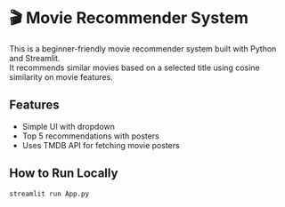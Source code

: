 # 🎬 Movie Recommender System

This is a beginner-friendly movie recommender system built with Python and Streamlit.  
It recommends similar movies based on a selected title using cosine similarity on movie features.

## Features
- Simple UI with dropdown
- Top 5 recommendations with posters
- Uses TMDB API for fetching movie posters

## How to Run Locally
```bash
streamlit run App.py
